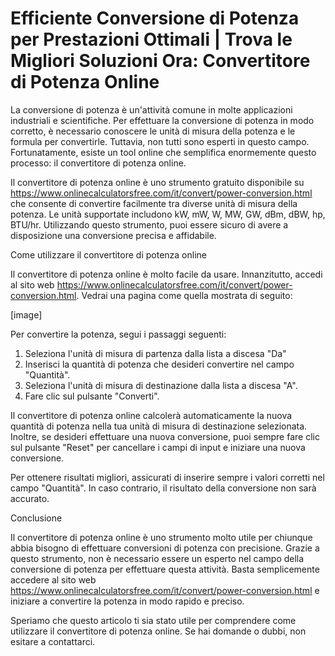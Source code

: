 Efficiente Conversione di Potenza per Prestazioni Ottimali | Trova le Migliori Soluzioni Ora: Convertitore di Potenza Online
============================================================================================================================

La conversione di potenza è un'attività comune in molte applicazioni industriali e scientifiche. Per effettuare la conversione di potenza in modo corretto, è necessario conoscere le unità di misura della potenza e le formula per convertirle. Tuttavia, non tutti sono esperti in questo campo. Fortunatamente, esiste un tool online che semplifica enormemente questo processo: il convertitore di potenza online.

Il convertitore di potenza online è uno strumento gratuito disponibile su <https://www.onlinecalculatorsfree.com/it/convert/power-conversion.html> che consente di convertire facilmente tra diverse unità di misura della potenza. Le unità supportate includono kW, mW, W, MW, GW, dBm, dBW, hp, BTU/hr. Utilizzando questo strumento, puoi essere sicuro di avere a disposizione una conversione precisa e affidabile.

Come utilizzare il convertitore di potenza online

Il convertitore di potenza online è molto facile da usare. Innanzitutto, accedi al sito web <https://www.onlinecalculatorsfree.com/it/convert/power-conversion.html>. Vedrai una pagina come quella mostrata di seguito:

\[image\]

Per convertire la potenza, segui i passaggi seguenti:

1. Seleziona l'unità di misura di partenza dalla lista a discesa "Da"
2. Inserisci la quantità di potenza che desideri convertire nel campo "Quantità".
3. Seleziona l'unità di misura di destinazione dalla lista a discesa "A".
4. Fare clic sul pulsante "Converti".

Il convertitore di potenza online calcolerà automaticamente la nuova quantità di potenza nella tua unità di misura di destinazione selezionata. Inoltre, se desideri effettuare una nuova conversione, puoi sempre fare clic sul pulsante "Reset" per cancellare i campi di input e iniziare una nuova conversione.

Per ottenere risultati migliori, assicurati di inserire sempre i valori corretti nel campo "Quantità". In caso contrario, il risultato della conversione non sarà accurato.

Conclusione

Il convertitore di potenza online è uno strumento molto utile per chiunque abbia bisogno di effettuare conversioni di potenza con precisione. Grazie a questo strumento, non è necessario essere un esperto nel campo della conversione di potenza per effettuare questa attività. Basta semplicemente accedere al sito web <https://www.onlinecalculatorsfree.com/it/convert/power-conversion.html> e iniziare a convertire la potenza in modo rapido e preciso.

Speriamo che questo articolo ti sia stato utile per comprendere come utilizzare il convertitore di potenza online. Se hai domande o dubbi, non esitare a contattarci.